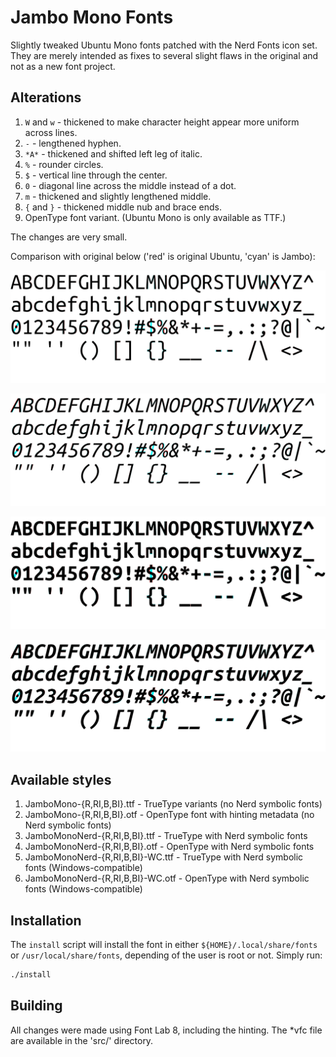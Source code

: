 # Jambo Mono Fonts

Slightly tweaked Ubuntu Mono fonts patched with the Nerd Fonts icon set. They
are merely intended as fixes to several slight flaws in the original and not as
a new font project.

## Alterations

1. `W` and `w` - thickened to make character height appear more uniform across
   lines.
2. `-` - lengthened hyphen.
3. `*A*` - thickened and shifted left leg of italic.
4. `%` - rounder circles.
5. `$` - vertical line through the center.
6. `0` - diagonal line across the middle instead of a dot.
7. `m` - thickened and slightly lengthened middle.
8. `{` and `}` - thickened middle nub and brace ends.
9. OpenType font variant. (Ubuntu Mono is only available as TTF.)

The changes are very small.

Comparison with original below ('red' is original Ubuntu, 'cyan' is Jambo):

![Regular](assets/comparison-R.png)

![Italic](assets/comparison-RI.png)

![Bold](assets/comparison-B.png)

![Bold Italic](assets/comparison-BI.png)

## Available styles

1. JamboMono-{R,RI,B,BI}.ttf - TrueType variants (no Nerd symbolic fonts)
2. JamboMono-{R,RI,B,BI}.otf - OpenType font with hinting metadata (no Nerd symbolic fonts)
3. JamboMonoNerd-{R,RI,B,BI}.ttf - TrueType with Nerd symbolic fonts
4. JamboMonoNerd-{R,RI,B,BI}.otf - OpenType with Nerd symbolic fonts
5. JamboMonoNerd-{R,RI,B,BI}-WC.ttf - TrueType with Nerd symbolic fonts (Windows-compatible)
6. JamboMonoNerd-{R,RI,B,BI}-WC.otf - OpenType with Nerd symbolic fonts (Windows-compatible)

## Installation

The `install` script will install the font in either
`${HOME}/.local/share/fonts` or `/usr/local/share/fonts`, depending of the user
is root or not. Simply run:
```bash
./install
```

## Building

All changes were made using Font Lab 8, including the hinting. The \*vfc file
are available in the 'src/' directory.
